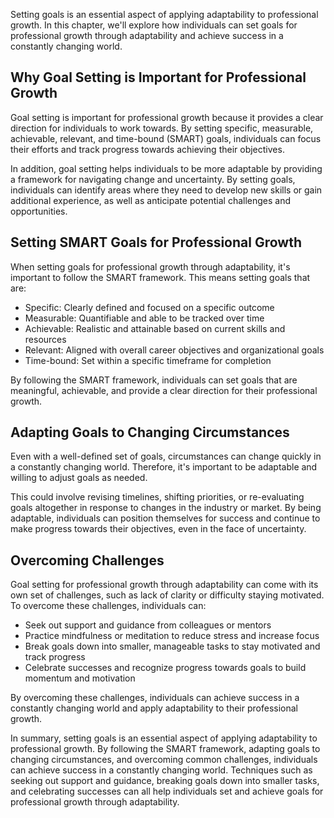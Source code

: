 
Setting goals is an essential aspect of applying adaptability to professional growth. In this chapter, we'll explore how individuals can set goals for professional growth through adaptability and achieve success in a constantly changing world.

Why Goal Setting is Important for Professional Growth
-----------------------------------------------------

Goal setting is important for professional growth because it provides a clear direction for individuals to work towards. By setting specific, measurable, achievable, relevant, and time-bound (SMART) goals, individuals can focus their efforts and track progress towards achieving their objectives.

In addition, goal setting helps individuals to be more adaptable by providing a framework for navigating change and uncertainty. By setting goals, individuals can identify areas where they need to develop new skills or gain additional experience, as well as anticipate potential challenges and opportunities.

Setting SMART Goals for Professional Growth
-------------------------------------------

When setting goals for professional growth through adaptability, it's important to follow the SMART framework. This means setting goals that are:

* Specific: Clearly defined and focused on a specific outcome
* Measurable: Quantifiable and able to be tracked over time
* Achievable: Realistic and attainable based on current skills and resources
* Relevant: Aligned with overall career objectives and organizational goals
* Time-bound: Set within a specific timeframe for completion

By following the SMART framework, individuals can set goals that are meaningful, achievable, and provide a clear direction for their professional growth.

Adapting Goals to Changing Circumstances
----------------------------------------

Even with a well-defined set of goals, circumstances can change quickly in a constantly changing world. Therefore, it's important to be adaptable and willing to adjust goals as needed.

This could involve revising timelines, shifting priorities, or re-evaluating goals altogether in response to changes in the industry or market. By being adaptable, individuals can position themselves for success and continue to make progress towards their objectives, even in the face of uncertainty.

Overcoming Challenges
---------------------

Goal setting for professional growth through adaptability can come with its own set of challenges, such as lack of clarity or difficulty staying motivated. To overcome these challenges, individuals can:

* Seek out support and guidance from colleagues or mentors
* Practice mindfulness or meditation to reduce stress and increase focus
* Break goals down into smaller, manageable tasks to stay motivated and track progress
* Celebrate successes and recognize progress towards goals to build momentum and motivation

By overcoming these challenges, individuals can achieve success in a constantly changing world and apply adaptability to their professional growth.

In summary, setting goals is an essential aspect of applying adaptability to professional growth. By following the SMART framework, adapting goals to changing circumstances, and overcoming common challenges, individuals can achieve success in a constantly changing world. Techniques such as seeking out support and guidance, breaking goals down into smaller tasks, and celebrating successes can all help individuals set and achieve goals for professional growth through adaptability.
